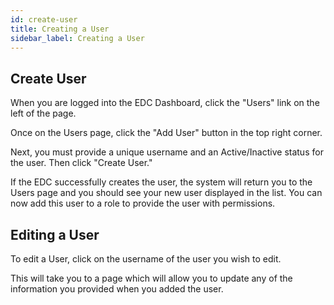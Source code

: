 ```yaml
---
id: create-user
title: Creating a User
sidebar_label: Creating a User
---
```


## Create User

When you are logged into the EDC Dashboard, click the "Users" link on the left of the page.  

Once on the Users page, click the "Add User" button in the top right corner.  

Next, you must provide a unique username and an Active/Inactive status for the user. Then click "Create User."

If the EDC successfully creates the user, the system will return you to the Users page and you should see your new user displayed in the list. You can now add this user to a role to provide the user with permissions.

## Editing a User  

To edit a User, click on the username of the user you wish to edit.

This will take you to a page which will allow you to update any of the information you provided when you added the user.